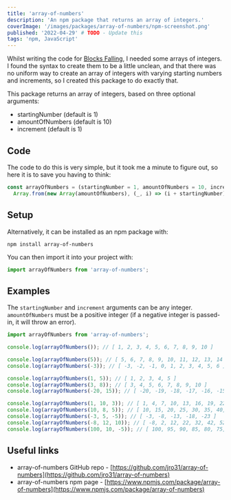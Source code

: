```yaml
---
title: 'array-of-numbers'
description: 'An npm package that returns an array of integers.'
coverImage: '/images/packages/array-of-numbers/npm-screenshot.png'
published: '2022-04-29' # TODO - Update this
tags: 'npm, JavaScript'
---
```


Whilst writing the code for [Blocks Falling](https://blocksfalling.com/), I needed some arrays of integers. I found the syntax to create them to be a little unclean, and that there was no uniform way to create an array of integers with varying starting numbers and increments, so I created this package to do exactly that.

This package returns an array of integers, based on three optional arguments:

- startingNumber (default is 1)
- amountOfNumbers (default is 10)
- increment (default is 1)

## Code

The code to do this is very simple, but it took me a minute to figure out, so here it is to save you having to think:

<!-- prettier-ignore -->
```js
const arrayOfNumbers = (startingNumber = 1, amountOfNumbers = 10, increment = 1) =>
  Array.from(new Array(amountOfNumbers), (_, i) => (i + startingNumber) + (i * (increment - 1)))
```

## Setup

Alternatively, it can be installed as an npm package with:

```
npm install array-of-numbers
```

You can then import it into your project with:

```js
import arrayOfNumbers from 'array-of-numbers';
```

## Examples

The `startingNumber` and `increment` arguments can be any integer. `amountOfNumbers` must be a positive integer (if a negative integer is passed-in, it will throw an error).

```js
import arrayOfNumbers from 'array-of-numbers';

console.log(arrayOfNumbers()); // [ 1, 2, 3, 4, 5, 6, 7, 8, 9, 10 ]

console.log(arrayOfNumbers(5)); // [ 5, 6, 7, 8, 9, 10, 11, 12, 13, 14 ]
console.log(arrayOfNumbers(-3)); // [ -3, -2, -1, 0, 1, 2, 3, 4, 5, 6 ]

console.log(arrayOfNumbers(1, 5)); // [ 1, 2, 3, 4, 5 ]
console.log(arrayOfNumbers(3, 8)); // [ 3, 4, 5, 6, 7, 8, 9, 10 ]
console.log(arrayOfNumbers(-20, 15)); // [ -20, -19, -18, -17, -16, -15, -14, -13, -12, -11, -10, -9, -8, -7, -6 ]

console.log(arrayOfNumbers(1, 10, 3)); // [ 1, 4, 7, 10, 13, 16, 19, 22, 25, 28 ]
console.log(arrayOfNumbers(10, 8, 5)); // [ 10, 15, 20, 25, 30, 35, 40, 45 ]
console.log(arrayOfNumbers(-3, 5, -5)); // [ -3, -8, -13, -18, -23 ]
console.log(arrayOfNumbers(-8, 12, 10)); // [ -8, 2, 12, 22, 32, 42, 52, 62, 72, 82, 92, 102 ]
console.log(arrayOfNumbers(100, 10, -5)); // [ 100, 95, 90, 85, 80, 75, 70, 65, 60, 55 ]
```

## Useful links

- array-of-numbers GitHub repo - [https://github.com/jro31/array-of-numbers](https://github.com/jro31/array-of-numbers)
- array-of-numbers npm page - [https://www.npmjs.com/package/array-of-numbers](https://www.npmjs.com/package/array-of-numbers)
